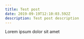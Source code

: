 ```yaml
---
title: Test post
date: 2019-09-19T12:10:03.592Z
description: Test post description
---
```

Lorem ipsum dolor sit amet
